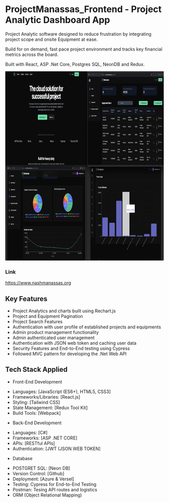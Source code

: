 # ProjectManassas_Frontend - Project Analytic Dashboard App

Project Analytic software designed to reduce frustration by integrating project scope and onsite Equipment at ease.

Build for on demand, fast pace project environment and tracks key financial metrics across the board.

Built with React, ASP .Net Core, Postgres SQL, NeonDB and Redux.


<a ><img src="https://github.com/mitsumoristudio/ProjectManassas_FrontEnd/blob/main/Screenshot.png" width= "1080" height = "600" /></a>

### Link
https://www.nashmanassas.org

## Key Features
- Project Analytics and charts built using Rechart.js
- Project and Equipment Pagination
- Project Search Features
- Authentication with user profile of established projects and equipments
- Admin product management functionality
- Admin authenticated user management
- Authentication with JSON web token and caching user data
- Security Features and End-to-End testing using Cypress
- Followed MVC pattern for developing the .Net Web API

## Tech Stack Applied
- Front-End Development
* Languages: [JavaScript (ES6+), HTML5, CSS3]
* Frameworks/Libraries: [React.js]
* Styling: [Tailwind CSS]
* State Management: [Redux Tool Kit]
* Build Tools: [Webpack]

- Back-End Development
* Languages: [C#]
* Frameworks: [ASP .NET CORE]
* APIs: [RESTful APIs]
* Authentication: [JWT (JSON WEB TOKEN]

- Database
* POSTGRET SQL: [Neon DB]
* Version Control: [Github]
* Deployment: [Azure & Versel]
* Testing: Cypress for End-to-End Testing
* Postman: Tesing API routes and logistics
* ORM (Object Relational Mapping)


